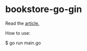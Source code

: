 # bookstore-go-gin

Read the [article.](https://blog.logrocket.com/rest-api-golang-gin-gorm/)

How to use:

$ go run main.go
